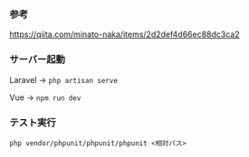 ### 参考
https://qiita.com/minato-naka/items/2d2def4d66ec88dc3ca2

### サーバー起動
Laravel → `php artisan serve`

Vue → `npm run dev`

### テスト実行
`php vendor/phpunit/phpunit/phpunit <相対パス>`
